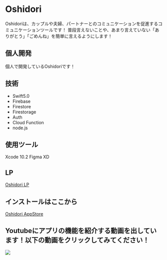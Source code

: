 # Oshidori
Oshidoriは、カップルや夫婦、パートナーとのコミュニケーションを促進するコミュニケーションツールです！
普段言えないことや、あまり言えていない「ありがとう」「ごめんね」を簡単に言えるようにします！

## 個人開発
個人で開発しているOshidoriです！

## 技術
* Swift5.0
* Firebase 
* Firestore
* Firestorage
* Auth
* Cloud Function
* node.js

## 使用ツール
Xcode 10.2
Figma
XD

## LP
[Oshidori LP](https://oshidori-bbdb1.firebaseapp.com/)


## インストールはここから
[Oshidori AppStore](https://apps.apple.com/jp/app/oshidori/id1463179915)

## Youtubeにアプリの機能を紹介する動画を出しています！以下の動画をクリックしてみてください！
[![](https://img.youtube.com/vi/6zM6k0XHZFU/0.jpg)](https://www.youtube.com/watch?v=6zM6k0XHZFU)
